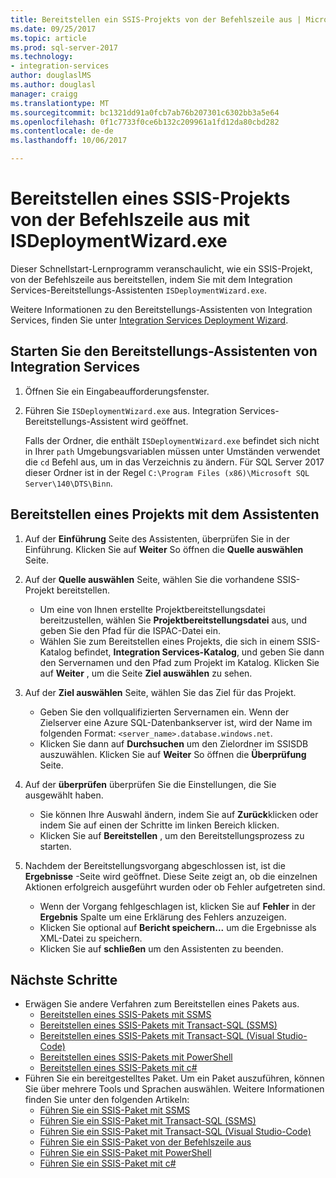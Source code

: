 ```yaml
---
title: Bereitstellen ein SSIS-Projekts von der Befehlszeile aus | Microsoft Docs
ms.date: 09/25/2017
ms.topic: article
ms.prod: sql-server-2017
ms.technology:
- integration-services
author: douglaslMS
ms.author: douglasl
manager: craigg
ms.translationtype: MT
ms.sourcegitcommit: bc1321dd91a0fcb7ab76b207301c6302bb3a5e64
ms.openlocfilehash: 0f1c7733f0ce6b132c209961a1fd12da80cbd282
ms.contentlocale: de-de
ms.lasthandoff: 10/06/2017

---
```

# <a name="deploy-an-ssis-project-from-the-command-prompt-with-isdeploymentwizardexe"></a>Bereitstellen eines SSIS-Projekts von der Befehlszeile aus mit ISDeploymentWizard.exe
Dieser Schnellstart-Lernprogramm veranschaulicht, wie ein SSIS-Projekt, von der Befehlszeile aus bereitstellen, indem Sie mit dem Integration Services-Bereitstellungs-Assistenten `ISDeploymentWizard.exe`.

Weitere Informationen zu den Bereitstellungs-Assistenten von Integration Services, finden Sie unter [Integration Services Deployment Wizard](packages/deploy-integration-services-ssis-projects-and-packages.md#integration-services-deployment-wizard).

## <a name="start-the-integration-services-deployment-wizard"></a>Starten Sie den Bereitstellungs-Assistenten von Integration Services
1. Öffnen Sie ein Eingabeaufforderungsfenster.

2. Führen Sie `ISDeploymentWizard.exe` aus. Integration Services-Bereitstellungs-Assistent wird geöffnet.

    Falls der Ordner, die enthält `ISDeploymentWizard.exe` befindet sich nicht in Ihrer `path` Umgebungsvariablen müssen unter Umständen verwendet die `cd` Befehl aus, um in das Verzeichnis zu ändern. Für SQL Server 2017 dieser Ordner ist in der Regel `C:\Program Files (x86)\Microsoft SQL Server\140\DTS\Binn`.

## <a name="deploy-a-project-with-the-wizard"></a>Bereitstellen eines Projekts mit dem Assistenten
1. Auf der **Einführung** Seite des Assistenten, überprüfen Sie in der Einführung. Klicken Sie auf **Weiter** So öffnen die **Quelle auswählen** Seite.

2. Auf der **Quelle auswählen** Seite, wählen Sie die vorhandene SSIS-Projekt bereitstellen.
    -   Um eine von Ihnen erstellte Projektbereitstellungsdatei bereitzustellen, wählen Sie **Projektbereitstellungsdatei** aus, und geben Sie den Pfad für die ISPAC-Datei ein.
    -   Wählen Sie zum Bereitstellen eines Projekts, die sich in einem SSIS-Katalog befindet, **Integration Services-Katalog**, und geben Sie dann den Servernamen und den Pfad zum Projekt im Katalog.
    Klicken Sie auf **Weiter** , um die Seite **Ziel auswählen** zu sehen.
  
3.  Auf der **Ziel auswählen** Seite, wählen Sie das Ziel für das Projekt.
    -   Geben Sie den vollqualifizierten Servernamen ein. Wenn der Zielserver eine Azure SQL-Datenbankserver ist, wird der Name im folgenden Format: `<server_name>.database.windows.net`.
    -   Klicken Sie dann auf **Durchsuchen** um den Zielordner im SSISDB auszuwählen.
    Klicken Sie auf **Weiter** So öffnen die **Überprüfung** Seite.  
  
4.  Auf der **überprüfen** überprüfen Sie die Einstellungen, die Sie ausgewählt haben.
    -   Sie können Ihre Auswahl ändern, indem Sie auf **Zurück**klicken oder indem Sie auf einen der Schritte im linken Bereich klicken.
    -   Klicken Sie auf **Bereitstellen** , um den Bereitstellungsprozess zu starten.
  
5.  Nachdem der Bereitstellungsvorgang abgeschlossen ist, ist die **Ergebnisse** -Seite wird geöffnet. Diese Seite zeigt an, ob die einzelnen Aktionen erfolgreich ausgeführt wurden oder ob Fehler aufgetreten sind.
    -   Wenn der Vorgang fehlgeschlagen ist, klicken Sie auf **Fehler** in der **Ergebnis** Spalte um eine Erklärung des Fehlers anzuzeigen.
    -   Klicken Sie optional auf **Bericht speichern...**  um die Ergebnisse als XML-Datei zu speichern.
    -   Klicken Sie auf **schließen** um den Assistenten zu beenden.

## <a name="next-steps"></a>Nächste Schritte
- Erwägen Sie andere Verfahren zum Bereitstellen eines Pakets aus.
    - [Bereitstellen eines SSIS-Pakets mit SSMS](./ssis-quickstart-deploy-ssms.md)
    - [Bereitstellen eines SSIS-Pakets mit Transact-SQL (SSMS)](./ssis-quickstart-deploy-tsql-ssms.md)
    - [Bereitstellen eines SSIS-Pakets mit Transact-SQL (Visual Studio-Code)](ssis-quickstart-deploy-tsql-vscode.md)
    - [Bereitstellen eines SSIS-Pakets mit PowerShell](ssis-quickstart-deploy-powershell.md)
    - [Bereitstellen eines SSIS-Pakets mit c#](./ssis-quickstart-deploy-dotnet.md) 
- Führen Sie ein bereitgestelltes Paket. Um ein Paket auszuführen, können Sie über mehrere Tools und Sprachen auswählen. Weitere Informationen finden Sie unter den folgenden Artikeln:
    - [Führen Sie ein SSIS-Paket mit SSMS](./ssis-quickstart-run-ssms.md)
    - [Führen Sie ein SSIS-Paket mit Transact-SQL (SSMS)](./ssis-quickstart-run-tsql-ssms.md)
    - [Führen Sie ein SSIS-Paket mit Transact-SQL (Visual Studio-Code)](ssis-quickstart-run-tsql-vscode.md)
    - [Führen Sie ein SSIS-Paket von der Befehlszeile aus](./ssis-quickstart-run-cmdline.md)
    - [Führen Sie ein SSIS-Paket mit PowerShell](ssis-quickstart-run-powershell.md)
    - [Führen Sie ein SSIS-Paket mit c#](./ssis-quickstart-run-dotnet.md) 

